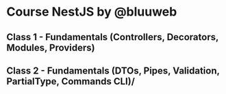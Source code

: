 # Course NestJS by @bluuweb

## Class 1 - Fundamentals (Controllers, Decorators, Modules, Providers)

## Class 2 - Fundamentals (DTOs, Pipes, Validation, PartialType, Commands CLI)/

